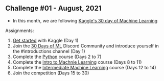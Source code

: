 
## Challenge #01 - August, 2021
- In this month, we are following [Kaggle's 30 day of Machine Learning ](https://www.kaggle.com/thirty-days-of-ml)

Assignments:
1. [Get started](https://www.kaggle.com/alexisbcook/getting-started-with-kaggle) with Kaggle (Day 1)
3. Join the [30 Days of ML](https://discord.com/invite/f8g8bDq8Vv) Discord Community and introduce yourself in the #introductions channel (Day 1)
4. Complete the [Python](https://www.kaggle.com/learn/python) course (Days 2 to 7)
5. Complete the [Intro to Machnie Learning](https://www.kaggle.com/learn/intro-to-machine-learning) course (Days 8 to 11)
6. Complete the [Intermediate Machine Learning](https://www.kaggle.com/learn/intermediate-machine-learning) course (Days 12 to 14)
7. Join the competition (Days 15 to 30)
